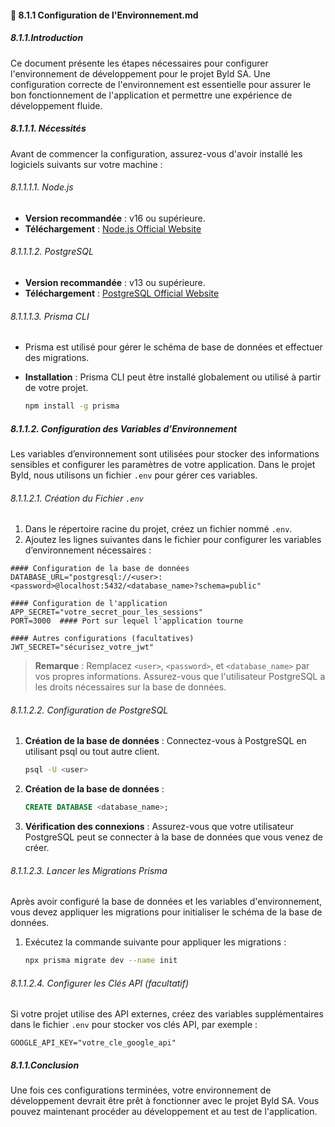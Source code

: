 #### 🔧 8.1.1 Configuration de l'Environnement.md

##### 8.1.1.Introduction
Ce document présente les étapes nécessaires pour configurer l'environnement de développement pour le projet Byld SA. Une configuration correcte de l'environnement est essentielle pour assurer le bon fonctionnement de l'application et permettre une expérience de développement fluide.

##### 8.1.1.1. Nécessités

Avant de commencer la configuration, assurez-vous d'avoir installé les logiciels suivants sur votre machine :

###### 8.1.1.1.1. Node.js
- **Version recommandée** : v16 ou supérieure.
- **Téléchargement** : [Node.js Official Website](https://nodejs.org/)

###### 8.1.1.1.2. PostgreSQL
- **Version recommandée** : v13 ou supérieure.
- **Téléchargement** : [PostgreSQL Official Website](https://www.postgresql.org/download/)

###### 8.1.1.1.3. Prisma CLI
- Prisma est utilisé pour gérer le schéma de base de données et effectuer des migrations.
- **Installation** : Prisma CLI peut être installé globalement ou utilisé à partir de votre projet.

  ```bash
  npm install -g prisma
  ```

##### 8.1.1.2. Configuration des Variables d’Environnement

Les variables d’environnement sont utilisées pour stocker des informations sensibles et configurer les paramètres de votre application. Dans le projet Byld, nous utilisons un fichier `.env` pour gérer ces variables.

###### 8.1.1.2.1. Création du Fichier `.env`
1. Dans le répertoire racine du projet, créez un fichier nommé `.env`.
2. Ajoutez les lignes suivantes dans le fichier pour configurer les variables d’environnement nécessaires :

```env
#### Configuration de la base de données
DATABASE_URL="postgresql://<user>:<password>@localhost:5432/<database_name>?schema=public"

#### Configuration de l'application
APP_SECRET="votre_secret_pour_les_sessions"
PORT=3000  #### Port sur lequel l'application tourne

#### Autres configurations (facultatives)
JWT_SECRET="sécurisez_votre_jwt"
```
> **Remarque** : Remplacez `<user>`, `<password>`, et `<database_name>` par vos propres informations. Assurez-vous que l'utilisateur PostgreSQL a les droits nécessaires sur la base de données.

###### 8.1.1.2.2. Configuration de PostgreSQL
1. **Création de la base de données** : Connectez-vous à PostgreSQL en utilisant psql ou tout autre client.
   ```bash
   psql -U <user>
   ```
   
2. **Création de la base de données** :
   ```sql
   CREATE DATABASE <database_name>;
   ```

3. **Vérification des connexions** : Assurez-vous que votre utilisateur PostgreSQL peut se connecter à la base de données que vous venez de créer.

###### 8.1.1.2.3. Lancer les Migrations Prisma
Après avoir configuré la base de données et les variables d'environnement, vous devez appliquer les migrations pour initialiser le schéma de la base de données.

1. Exécutez la commande suivante pour appliquer les migrations :
   ```bash
   npx prisma migrate dev --name init
   ```

###### 8.1.1.2.4. Configurer les Clés API (facultatif)
Si votre projet utilise des API externes, créez des variables supplémentaires dans le fichier `.env` pour stocker vos clés API, par exemple :
```env
GOOGLE_API_KEY="votre_cle_google_api"
```

##### 8.1.1.Conclusion
Une fois ces configurations terminées, votre environnement de développement devrait être prêt à fonctionner avec le projet Byld SA. Vous pouvez maintenant procéder au développement et au test de l'application.